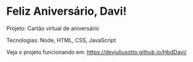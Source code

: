 # Feliz Aniversário, Davi!

Projeto: Cartão virtual de aniversário

Tecnologias: Node, HTML, CSS, JavaScript

Veja o projeto funcionando em: https://devjuliusotto.github.io/HbdDavi/
